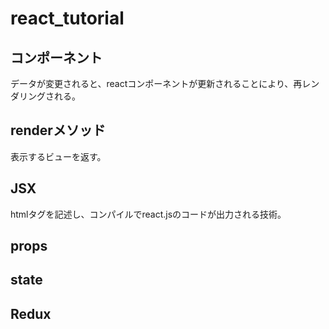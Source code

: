 # react_tutorial

## コンポーネント
データが変更されると、reactコンポーネントが更新されることにより、再レンダリングされる。

## renderメソッド
表示するビューを返す。

## JSX
htmlタグを記述し、コンパイルでreact.jsのコードが出力される技術。

## props

## state

## Redux
